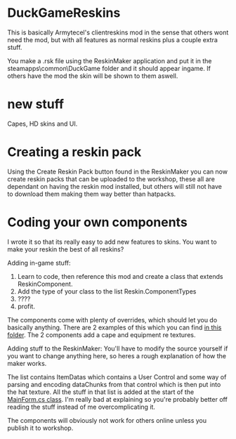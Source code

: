 # DuckGameReskins
This is basically Armytecel's clientreskins mod in the sense that others wont need the mod, but with all features as normal reskins plus a couple extra stuff.

You make a .rsk file using the ReskinMaker application and put it in the steamapps\common\DuckGame folder and it should appear ingame.
If others have the mod the skin will be shown to them aswell.

# new stuff
Capes, HD skins and UI.

# Creating a reskin pack
Using the Create Reskin Pack button found in the ReskinMaker you can now create reskin packs that can be uploaded to the workshop, these all are dependant on having the reskin mod installed, but others will still not have to download them making them way better than hatpacks.

# Coding your own components
I wrote it so that its really easy to add new features to skins.
You want to make your reskin the best of all reskins?

Adding in-game stuff:

1. Learn to code, then reference this mod and create a class that extends ReskinComponent.
2. Add the type of your class to the list Reskin.ComponentTypes
3. ????
4. profit.

The components come with plenty of overrides, which should let you do basically anything.
There are 2 examples of this which you can find [in this folder](https://github.com/eim64/DuckGameReskins/tree/master/reskins/build/src/ReskinComponents). The 2 components add a cape and equipment re textures.

Adding stuff to the ReskinMaker:
You'll have to modify the source yourself if you want to change anything here, so heres a rough explanation of how the maker works.

The list contains ItemDatas which contains a User Control and some way of parsing and encoding dataChunks from that control which is then put into the hat texture.
All the stuff in that list is added at the start of the [MainForm.cs class](https://github.com/eim64/DuckGameReskins/blob/master/ReskinMaker/ReskinMaker/MainForm.cs).
I'm really bad at explaining so you're probably better off reading the stuff instead of me overcomplicating it.

The components will obviously not work for others online unless you publish it to workshop.